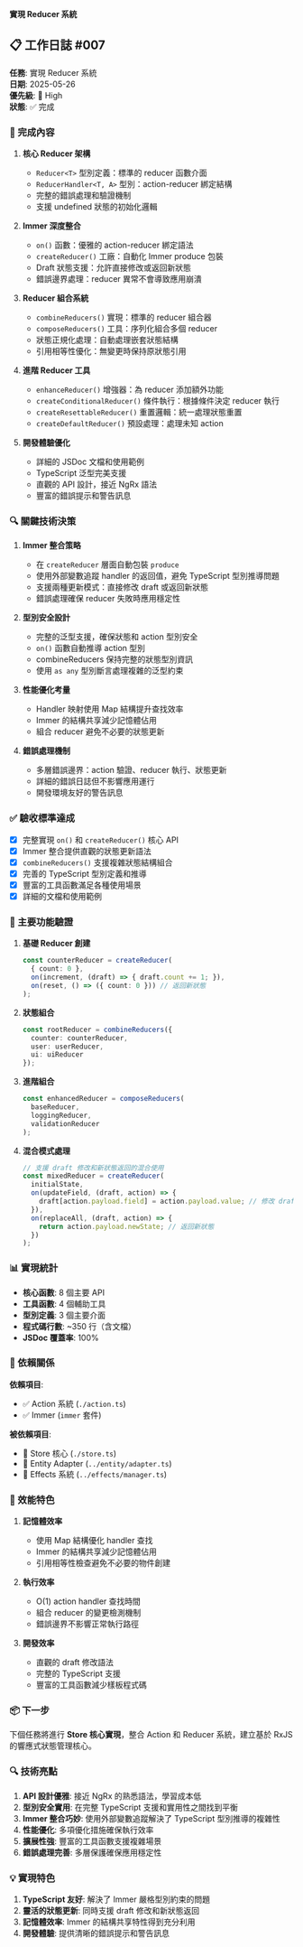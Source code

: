 **實現 Reducer 系統**

## 📋 工作日誌 #007

**任務**: 實現 Reducer 系統  
**日期**: 2025-05-26  
**優先級**: 🔴 High  
**狀態**: ✅ 完成

### 🎯 完成內容

1. **核心 Reducer 架構**
   - `Reducer<T>` 型別定義：標準的 reducer 函數介面
   - `ReducerHandler<T, A>` 型別：action-reducer 綁定結構
   - 完整的錯誤處理和驗證機制
   - 支援 undefined 狀態的初始化邏輯

2. **Immer 深度整合**
   - `on()` 函數：優雅的 action-reducer 綁定語法
   - `createReducer()` 工廠：自動化 Immer produce 包裝
   - Draft 狀態支援：允許直接修改或返回新狀態
   - 錯誤邊界處理：reducer 異常不會導致應用崩潰

3. **Reducer 組合系統**
   - `combineReducers()` 實現：標準的 reducer 組合器
   - `composeReducers()` 工具：序列化組合多個 reducer
   - 狀態正規化處理：自動處理嵌套狀態結構
   - 引用相等性優化：無變更時保持原狀態引用

4. **進階 Reducer 工具**
   - `enhanceReducer()` 增強器：為 reducer 添加額外功能
   - `createConditionalReducer()` 條件執行：根據條件決定 reducer 執行
   - `createResettableReducer()` 重置邏輯：統一處理狀態重置
   - `createDefaultReducer()` 預設處理：處理未知 action

5. **開發體驗優化**
   - 詳細的 JSDoc 文檔和使用範例
   - TypeScript 泛型完美支援
   - 直觀的 API 設計，接近 NgRx 語法
   - 豐富的錯誤提示和警告訊息

### 🔍 關鍵技術決策

1. **Immer 整合策略**
   - 在 `createReducer` 層面自動包裝 `produce`
   - 使用外部變數追蹤 handler 的返回值，避免 TypeScript 型別推導問題
   - 支援兩種更新模式：直接修改 draft 或返回新狀態
   - 錯誤處理確保 reducer 失敗時應用穩定性

2. **型別安全設計**
   - 完整的泛型支援，確保狀態和 action 型別安全
   - `on()` 函數自動推導 action 型別
   - combineReducers 保持完整的狀態型別資訊
   - 使用 `as any` 型別斷言處理複雜的泛型約束

3. **性能優化考量**
   - Handler 映射使用 Map 結構提升查找效率
   - Immer 的結構共享減少記憶體佔用
   - 組合 reducer 避免不必要的狀態更新

4. **錯誤處理機制**
   - 多層錯誤邊界：action 驗證、reducer 執行、狀態更新
   - 詳細的錯誤日誌但不影響應用運行
   - 開發環境友好的警告訊息

### ✅ 驗收標準達成

- [x] 完整實現 `on()` 和 `createReducer()` 核心 API
- [x] Immer 整合提供直觀的狀態更新語法
- [x] `combineReducers()` 支援複雜狀態結構組合
- [x] 完善的 TypeScript 型別定義和推導
- [x] 豐富的工具函數滿足各種使用場景
- [x] 詳細的文檔和使用範例

### 🧪 主要功能驗證

1. **基礎 Reducer 創建**
   ```typescript
   const counterReducer = createReducer(
     { count: 0 },
     on(increment, (draft) => { draft.count += 1; }),
     on(reset, () => ({ count: 0 })) // 返回新狀態
   );
   ```

2. **狀態組合**
   ```typescript
   const rootReducer = combineReducers({
     counter: counterReducer,
     user: userReducer,
     ui: uiReducer
   });
   ```

3. **進階組合**
   ```typescript
   const enhancedReducer = composeReducers(
     baseReducer,
     loggingReducer,
     validationReducer
   );
   ```

4. **混合模式處理**
   ```typescript
   // 支援 draft 修改和新狀態返回的混合使用
   const mixedReducer = createReducer(
     initialState,
     on(updateField, (draft, action) => {
       draft[action.payload.field] = action.payload.value; // 修改 draft
     }),
     on(replaceAll, (draft, action) => {
       return action.payload.newState; // 返回新狀態
     })
   );
   ```

### 📊 實現統計

- **核心函數**: 8 個主要 API
- **工具函數**: 4 個輔助工具
- **型別定義**: 3 個主要介面
- **程式碼行數**: ~350 行（含文檔）
- **JSDoc 覆蓋率**: 100%

### 🔗 依賴關係

**依賴項目**:
- ✅ Action 系統 (`./action.ts`)
- ✅ Immer (`immer` 套件)

**被依賴項目**:
- 🔄 Store 核心 (`./store.ts`)
- 🔄 Entity Adapter (`../entity/adapter.ts`)
- 🔄 Effects 系統 (`../effects/manager.ts`)

### 🚀 效能特色

1. **記憶體效率**
   - 使用 Map 結構優化 handler 查找
   - Immer 的結構共享減少記憶體佔用
   - 引用相等性檢查避免不必要的物件創建

2. **執行效率**
   - O(1) action handler 查找時間
   - 組合 reducer 的變更檢測機制
   - 錯誤邊界不影響正常執行路徑

3. **開發效率**
   - 直觀的 draft 修改語法
   - 完整的 TypeScript 支援
   - 豐富的工具函數減少樣板程式碼

### 📦 下一步

下個任務將進行 **Store 核心實現**，整合 Action 和 Reducer 系統，建立基於 RxJS 的響應式狀態管理核心。

### 🔍 技術亮點

1. **API 設計優雅**: 接近 NgRx 的熟悉語法，學習成本低
2. **型別安全實用**: 在完整 TypeScript 支援和實用性之間找到平衡
3. **Immer 整合巧妙**: 使用外部變數追蹤解決了 TypeScript 型別推導的複雜性
4. **性能優化**: 多項優化措施確保執行效率
5. **擴展性強**: 豐富的工具函數支援複雜場景
6. **錯誤處理完善**: 多層保護確保應用穩定性

### 💡 實現特色

1. **TypeScript 友好**: 解決了 Immer 嚴格型別約束的問題
2. **靈活的狀態更新**: 同時支援 draft 修改和新狀態返回
3. **記憶體效率**: Immer 的結構共享特性得到充分利用
4. **開發體驗**: 提供清晰的錯誤提示和警告訊息